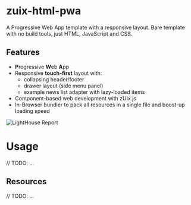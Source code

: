 # zuix-html-pwa

A Progressive Web App template with a responsive layout.
Bare template with no build tools, just HTML, JavaScript and CSS.


## Features

- **P**rogressive **W**eb **A**pp
- Responsive **touch-first** layout with:
    * collapsing header/footer
    * drawer layout (side menu panel)
    * example news list adapter with lazy-loaded items
- Component-based web development with zUIx.js
- In-Browser bundler to pack all resources in a single file and boost-up loading speed


![LightHouse Report](https://genielabs.github.io/zuix-html-pwa/images/lighthouse-report.png)


# Usage

// TODO: ...


## Resources

// TODO: ...
